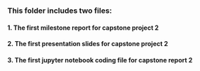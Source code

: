 ### This folder includes two files:
#### 1. The first milestone report for capstone project 2
#### 2. The first presentation slides for capstone project 2
#### 3. The first jupyter notebook coding file for capstone report 2
